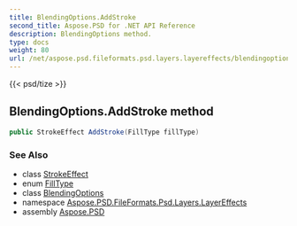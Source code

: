 ```yaml
---
title: BlendingOptions.AddStroke
second_title: Aspose.PSD for .NET API Reference
description: BlendingOptions method. 
type: docs
weight: 80
url: /net/aspose.psd.fileformats.psd.layers.layereffects/blendingoptions/addstroke/
---
```

{{< psd/tize >}}
## BlendingOptions.AddStroke method

```csharp
public StrokeEffect AddStroke(FillType fillType)
```

### See Also

* class [StrokeEffect](../../strokeeffect/)
* enum [FillType](../../../aspose.psd.fileformats.psd.layers.fillsettings/filltype/)
* class [BlendingOptions](../)
* namespace [Aspose.PSD.FileFormats.Psd.Layers.LayerEffects](../../blendingoptions/)
* assembly [Aspose.PSD](../../../)


